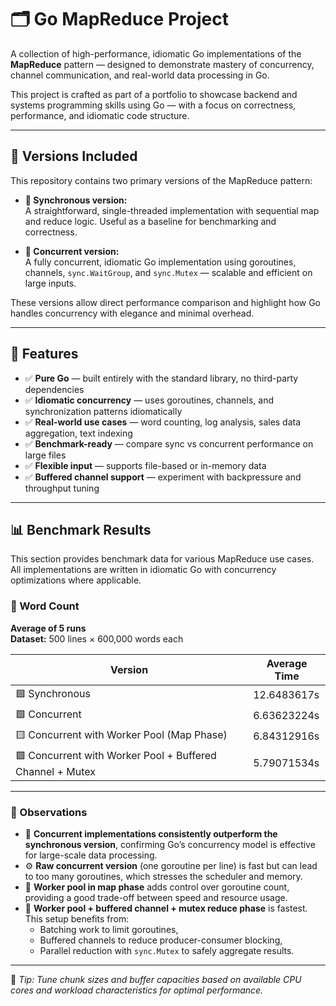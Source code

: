 # 🗂 Go MapReduce Project

A collection of high-performance, idiomatic Go implementations of the **MapReduce** pattern — designed to demonstrate mastery of concurrency, channel communication, and real-world data processing in Go.

This project is crafted as part of a portfolio to showcase backend and systems programming skills using Go — with a focus on correctness, performance, and idiomatic code structure.

---

## 🧠 Versions Included

This repository contains two primary versions of the MapReduce pattern:

- **🔹 Synchronous version:**  
  A straightforward, single-threaded implementation with sequential map and reduce logic. Useful as a baseline for benchmarking and correctness.

- **🔹 Concurrent version:**  
  A fully concurrent, idiomatic Go implementation using goroutines, channels, `sync.WaitGroup`, and `sync.Mutex` — scalable and efficient on large inputs.

These versions allow direct performance comparison and highlight how Go handles concurrency with elegance and minimal overhead.

---

## 🚀 Features

- ✅ **Pure Go** — built entirely with the standard library, no third-party dependencies
- ✅ **Idiomatic concurrency** — uses goroutines, channels, and synchronization patterns idiomatically
- ✅ **Real-world use cases** — word counting, log analysis, sales data aggregation, text indexing
- ✅ **Benchmark-ready** — compare sync vs concurrent performance on large files
- ✅ **Flexible input** — supports file-based or in-memory data
- ✅ **Buffered channel support** — experiment with backpressure and throughput tuning

---

## 📊 Benchmark Results

This section provides benchmark data for various MapReduce use cases. All implementations are written in idiomatic Go with concurrency optimizations where applicable.

### 🧪 Word Count

**Average of 5 runs**  
**Dataset:** 500 lines × 600,000 words each

| Version                                                  | Average Time       |
|-----------------------------------------------------------|--------------------|
| 🟦 Synchronous                                             | 12.6483617s        |
| 🟩 Concurrent                                              | 6.63623224s        |
| 🟨 Concurrent with Worker Pool (Map Phase)                 | 6.84312916s        |
| 🟪 Concurrent with Worker Pool + Buffered Channel + Mutex | 5.79071534s        |

---

### 📝 Observations

- 🔁 **Concurrent implementations consistently outperform the synchronous version**, confirming Go’s concurrency model is effective for large-scale data processing.
- ⚙️ **Raw concurrent version** (one goroutine per line) is fast but can lead to too many goroutines, which stresses the scheduler and memory.
- 👷 **Worker pool in map phase** adds control over goroutine count, providing a good trade-off between speed and resource usage.
- 🚀 **Worker pool + buffered channel + mutex reduce phase** is fastest. This setup benefits from:
  - Batching work to limit goroutines,
  - Buffered channels to reduce producer-consumer blocking,
  - Parallel reduction with `sync.Mutex` to safely aggregate results.

---

📌 *Tip: Tune chunk sizes and buffer capacities based on available CPU cores and workload characteristics for optimal performance.*

